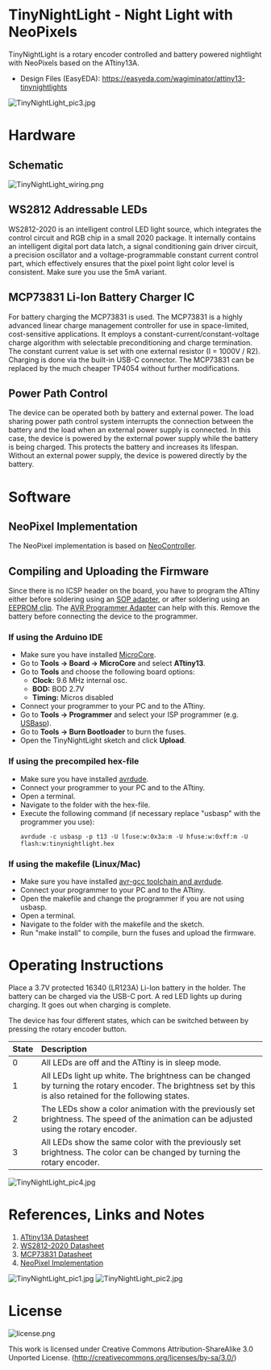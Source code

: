 # TinyNightLight - Night Light with NeoPixels
TinyNightLight is a rotary encoder controlled and battery powered nightlight with NeoPixels based on the ATtiny13A.

- Design Files (EasyEDA): https://easyeda.com/wagiminator/attiny13-tinynightlights

![TinyNightLight_pic3.jpg](https://raw.githubusercontent.com/wagiminator/ATtiny13-TinyNightLight/main/documentation/TinyNightLight_pic3.jpg)

# Hardware
## Schematic
![TinyNightLight_wiring.png](https://raw.githubusercontent.com/wagiminator/ATtiny13-TinyNightLight/main/documentation/TinyNightLight_wiring.png)

## WS2812 Addressable LEDs
WS2812-2020 is an intelligent control LED light source, which integrates the control circuit and RGB chip in a small 2020 package. It internally contains an intelligent digital port data latch, a signal conditioning gain driver circuit, a precision oscillator and a voltage-programmable constant current control part, which effectively ensures that the pixel point light color level is consistent. Make sure you use the 5mA variant.

## MCP73831 Li-Ion Battery Charger IC
For battery charging the MCP73831 is used. The MCP73831 is a highly advanced linear charge management controller for use in space-limited, cost-sensitive applications. It employs a constant-current/constant-voltage charge algorithm with selectable preconditioning and charge termination. The constant current value is set with one external resistor (I = 1000V / R2). Charging is done via the built-in USB-C connector. The MCP73831 can be replaced by the much cheaper TP4054 without further modifications.

## Power Path Control
The device can be operated both by battery and external power. The load sharing power path control system interrupts the connection between the battery and the load when an external power supply is connected. In this case, the device is powered by the external power supply while the battery is being charged. This protects the battery and increases its lifespan. Without an external power supply, the device is powered directly by the battery.

# Software
## NeoPixel Implementation
The NeoPixel implementation is based on [NeoController](https://github.com/wagiminator/ATtiny13-NeoController).

## Compiling and Uploading the Firmware
Since there is no ICSP header on the board, you have to program the ATtiny either before soldering using an [SOP adapter](https://aliexpress.com/wholesale?SearchText=sop-8+150mil+adapter), or after soldering using an [EEPROM clip](https://aliexpress.com/wholesale?SearchText=sop8+eeprom+programming+clip). The [AVR Programmer Adapter](https://github.com/wagiminator/AVR-Programmer/tree/master/AVR_Programmer_Adapter) can help with this. Remove the battery before connecting the device to the programmer.

### If using the Arduino IDE
- Make sure you have installed [MicroCore](https://github.com/MCUdude/MicroCore).
- Go to **Tools -> Board -> MicroCore** and select **ATtiny13**.
- Go to **Tools** and choose the following board options:
  - **Clock:**  9.6 MHz internal osc.
  - **BOD:**    BOD 2.7V
  - **Timing:** Micros disabled
- Connect your programmer to your PC and to the ATtiny.
- Go to **Tools -> Programmer** and select your ISP programmer (e.g. [USBasp](https://aliexpress.com/wholesale?SearchText=usbasp)).
- Go to **Tools -> Burn Bootloader** to burn the fuses.
- Open the TinyNightLight sketch and click **Upload**.

### If using the precompiled hex-file
- Make sure you have installed [avrdude](https://learn.adafruit.com/usbtinyisp/avrdude).
- Connect your programmer to your PC and to the ATtiny.
- Open a terminal.
- Navigate to the folder with the hex-file.
- Execute the following command (if necessary replace "usbasp" with the programmer you use):
  ```
  avrdude -c usbasp -p t13 -U lfuse:w:0x3a:m -U hfuse:w:0xff:m -U flash:w:tinynightlight.hex
  ```

### If using the makefile (Linux/Mac)
- Make sure you have installed [avr-gcc toolchain and avrdude](http://maxembedded.com/2015/06/setting-up-avr-gcc-toolchain-on-linux-and-mac-os-x/).
- Connect your programmer to your PC and to the ATtiny.
- Open the makefile and change the programmer if you are not using usbasp.
- Open a terminal.
- Navigate to the folder with the makefile and the sketch.
- Run "make install" to compile, burn the fuses and upload the firmware.

# Operating Instructions
Place a 3.7V protected 16340 (LR123A) Li-Ion battery in the holder. The battery can be charged via the USB-C port. A red LED lights up during charging. It goes out when charging is complete.

The device has four different states, which can be switched between by pressing the rotary encoder button.

|State|Description|
|:-|:-|
|0|All LEDs are off and the ATtiny is in sleep mode.|
|1|All LEDs light up white. The brightness can be changed by turning the rotary encoder. The brightness set by this is also retained for the following states.|
|2|The LEDs show a color animation with the previously set brightness. The speed of the animation can be adjusted using the rotary encoder.|
|3|All LEDs show the same color with the previously set brightness. The color can be changed by turning the rotary encoder.|

![TinyNightLight_pic4.jpg](https://raw.githubusercontent.com/wagiminator/ATtiny13-TinyNightLight/main/documentation/TinyNightLight_pic4.jpg)

# References, Links and Notes
1. [ATtiny13A Datasheet](http://ww1.microchip.com/downloads/en/DeviceDoc/doc8126.pdf)
2. [WS2812-2020 Datasheet](https://www.led-stuebchen.de/download/WS2812-2020_V1.1_EN.pdf)
3. [MCP73831 Datasheet](https://datasheet.lcsc.com/lcsc/1809191822_Microchip-Tech-MCP73831T-2ATI-OT_C14879.pdf)
4. [NeoPixel Implementation](https://github.com/wagiminator/ATtiny13-NeoController)

![TinyNightLight_pic1.jpg](https://raw.githubusercontent.com/wagiminator/ATtiny13-TinyNightLight/main/documentation/TinyNightLight_pic1.jpg)
![TinyNightLight_pic2.jpg](https://raw.githubusercontent.com/wagiminator/ATtiny13-TinyNightLight/main/documentation/TinyNightLight_pic2.jpg)

# License
![license.png](https://i.creativecommons.org/l/by-sa/3.0/88x31.png)

This work is licensed under Creative Commons Attribution-ShareAlike 3.0 Unported License. 
(http://creativecommons.org/licenses/by-sa/3.0/)
